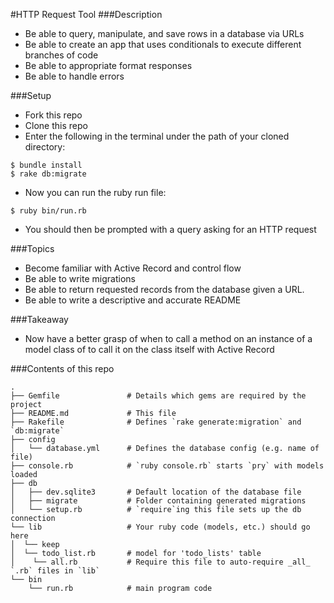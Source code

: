#HTTP Request Tool
###Description
- Be able to query, manipulate, and save rows in a database via URLs
- Be able to create an app that uses conditionals to execute different branches of code
- Be able to appropriate format responses
- Be able to handle errors

###Setup
- Fork this repo
- Clone this repo
- Enter the following in the terminal under the path of your cloned directory:

```
$ bundle install
$ rake db:migrate
```
- Now you can run the ruby run file:

```
$ ruby bin/run.rb
```
- You should then be prompted with a query asking for an HTTP request

###Topics
- Become familiar with Active Record and control flow
- Be able to write migrations
- Be able to return requested records from the database given a URL.
- Be able to write a descriptive and accurate README

###Takeaway

- Now have a better grasp of when to call a method on an instance of a model class of to call it on the class itself with Active Record


###Contents of this repo

```
.
├── Gemfile               # Details which gems are required by the project
├── README.md             # This file
├── Rakefile              # Defines `rake generate:migration` and `db:migrate`
├── config
│   └── database.yml      # Defines the database config (e.g. name of file)
├── console.rb            # `ruby console.rb` starts `pry` with models loaded
├── db
│   ├── dev.sqlite3       # Default location of the database file
│   ├── migrate           # Folder containing generated migrations
│   └── setup.rb          # `require`ing this file sets up the db connection
└── lib                   # Your ruby code (models, etc.) should go here
│  └── keep
│  └── todo_list.rb       # model for 'todo_lists' table
│    └── all.rb           # Require this file to auto-require _all_ `.rb` files in `lib`
└── bin
    └── run.rb            # main program code
